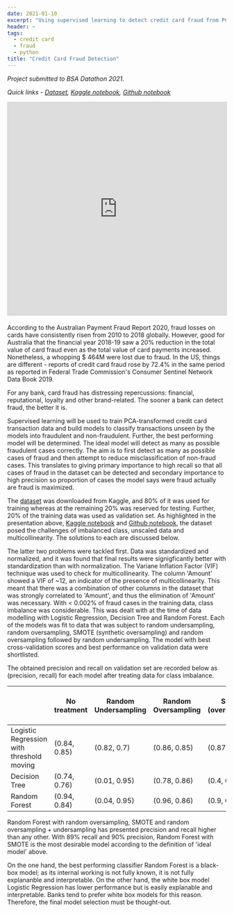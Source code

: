 ```yaml
---
date: 2021-01-10
excerpt: "Using supervised learning to detect credit card fraud from PCA-transformed data and evaluating models. Data prep, exploration and machine learning using Python."
header: ~
tags:
  - credit card
  - fraud
  - python
title: "Credit Card Fraud Detection"
---
```


*Project submitted to BSA Datathon 2021.*  

*Quick links - [Dataset](https://www.kaggle.com/mlg-ulb/creditcardfraud), [Kaggle notebook](https://www.kaggle.com/saumya94/credit-card-fraud-detection), [Github notebook](https://github.com/sinhasaumya/projects/blob/main/credit-card-fraud-detection.ipynb)*  

<iframe src="https://www.slideshare.net/slideshow/embed_code/key/fiLPyLIcJiHcbk" width="586" height="490" frameborder="0" marginwidth="0" marginheight="0" scrolling="no" style="border:1px solid #CCC; border-width:1px; margin-bottom:5px; max-width: 100%;" allowfullscreen> </iframe> <div style="margin-bottom:5px"></div>  

  

According to the Australian Payment Fraud Report 2020, fraud losses on cards have consistently risen from 2010 to 2018 globally. However, good for Australia that the financial year 2018-19 saw a 20% reduction in the total value of card fraud even as the total value of card payments increased. Nonetheless, a whopping $ 464M were lost due to fraud. In the US, things are different - reports of credit card fraud rose by 72.4% in the same period as reported in Federal Trade Commission's Consumer Sentinel Network Data Book 2019.  

For any bank, card fraud has distressing repercussions: financial, reputational, loyalty and other brand-related. The sooner a bank can detect fraud, the better it is.  

Supervised learning will be used to train PCA-transformed credit card transaction data and build models to classify transactions unseen by the models into fraudulent and non-fraudulent. Further, the best performing model will be determined. The ideal model will detect as many as possible fraudulent cases correctly. The aim is to first detect as many as possible cases of fraud and then attempt to reduce misclassification of non-fraud cases. This translates to giving primary importance to high recall so that all cases of fraud in the dataset can be detected and secondary importance to high precision so proportion of cases the model says were fraud actually are fraud is maximized.  

The [dataset](https://www.kaggle.com/mlg-ulb/creditcardfraud) was downloaded from Kaggle, and 80% of it was used for training whereas at the remaining 20% was reserved for testing. Further, 20% of the training data was used as validation set. As highlighted in the presentation above, [Kaggle notebook](https://www.kaggle.com/saumya94/credit-card-fraud-detection) and [Github notebook](https://github.com/sinhasaumya/projects/blob/main/credit-card-fraud-detection.ipynb), the dataset posed the challenges of imbalanced class, unscaled data and multicollinearity. The solutions to each are discussed below.  

The latter two problems were tackled first. Data was standardized and normalized, and it was found that final results were signigficantly better with standardization than with normalization. The Variane Inflation Factor (VIF) technique was used to check for multicollinearity. The column 'Amount' showed a VIF of ~12, an indicator of the presence of multicollinearity. This meant that there was a combination of other columns in the dataset that was strongly correlated to 'Amount', and thus the elimination of 'Amount' was necessary. With < 0.002% of fraud cases in the training data, class imbalance was considerable. This was dealt with at the time of data modelling with Logistic Regression, Decision Tree and Random Forest. Each of the models was fit to data that was subject to random undersampling, random oversampling, SMOTE (synthetic oversampling) and random oversampling followed by random undersampling. The model with best cross-validation scores and best performance on validation data were shortlisted.  

The obtained precision and recall on validation set are recorded below as (precision, recall) for each model after treating data for class imbalance.  

|                                           | No treatment | Random Undersampling | Random Oversampling | SMOTE (oversampling) | Random oversampling + undersampling |
|-------------------------------------------|--------------|----------------------|---------------------|----------------------|-------------------------------------|
| Logistic Regression with threshold moving | (0.84, 0.85) | (0.82, 0.7)          | (0.86, 0.85)        | (0.87, 0.85)         | (0.85, 0.86)                        |
| Decision Tree                             | (0.74, 0.76) | (0.01, 0.95)         | (0.78, 0.86)        | (0.4, 0.82)          | (0.86, 0.78)                        |
| Random Forest                             | (0.94, 0.84) | (0.04, 0.95)         | (0.96, 0.86)        | (0.9, 0.89)          | (0.96, 0.86)                        |


Random Forest with random oversampling, SMOTE and random oversampling + undersampling has presented precision and recall higher than any other. With 89% recall and 90% precision, Random Forest with SMOTE is the most desirable model according to the definition of 'ideal model' above.  

On the one hand, the best performing classifier Random Forest is a black-box model; as its internal working is not fully known, it is not fully explananble and interpretable. On the other hand, the white box model Logistic Regression has lower performance but is easily explanable and interpretable. Banks tend to prefer white box models for this reason. Therefore, the final model selection must be thought-out.




